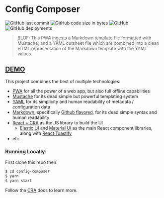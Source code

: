 # Config Composer

![GitHub last commit](https://img.shields.io/github/last-commit/noxsios/config-composer) ![GitHub code size in bytes](https://img.shields.io/github/languages/code-size/noxsios/config-composer) ![GitHub](https://img.shields.io/github/license/noxsios/config-composer) ![GitHub deployments](https://img.shields.io/github/deployments/noxsios/config-composer/github-pages) 

> BLUF: This PWA ingests a Markdown template file formatted with Mustache, and a YAML cutsheet file which are combined into a clean HTML representation of the Markdown template with the YAML values.

## [DEMO](https://noxsios.github.io/config-composer/)

This project combines the best of multiple technologies:

- [PWA](https://web.dev/progressive-web-apps/) for all the power of a web app, but also full offline capabilities
- [Mustache](https://mustache.github.io/) for its dead simple but powerful templating system
- [YAML](https://yaml.org/) for its simplicity and human readability of metadata / configuration data
- [Markdown](https://en.wikipedia.org/wiki/Markdown), specifically [Github flavored](https://docs.github.com/en/github/writing-on-github/basic-writing-and-formatting-syntax), for its dead simple syntax and human readability
- [React + CRA](https://reactjs.org/) as the JS library to build the UI
  - [Elastic UI](https://elastic.github.io/eui/#/) and [Material UI](https://material-ui.com/) as the main React component libraries, along with [React Toastify](https://github.com/fkhadra/react-toastify)
- etc...

### Running Locally:

First clone this repo then:

```bash
$ cd config-composer
$ yarn
$ yarn start
```

Follow the [CRA](https://create-react-app.dev/docs/getting-started/#scripts) docs to learn more.

